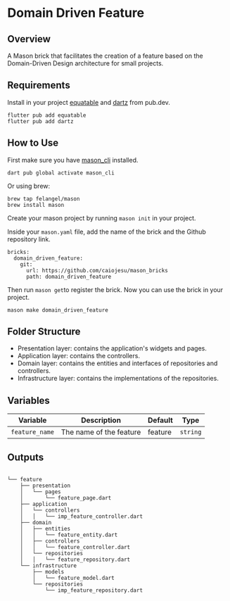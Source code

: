 # Domain Driven Feature

## Overview
A Mason brick that facilitates the creation of a feature based on the Domain-Driven Design architecture for small projects.


## Requirements
Install in your project [equatable](https://pub.dev/packages/equatable)  and [dartz](https://pub.dev/packages/dartz) from pub.dev.
```
flutter pub add equatable
flutter pub add dartz
```
## How to Use
First make sure you have [mason_cli](https://pub.dev/packages/mason_cli) installed.
```
dart pub global activate mason_cli
```
Or using brew: 
```
brew tap felangel/mason
brew install mason
```

Create your mason project by running `mason init` in your project.

Inside your `mason.yaml` file, add the name of the brick and the Github repository link.

```
bricks:
  domain_driven_feature:
    git:
      url: https://github.com/caiojesu/mason_bricks
      path: domain_driven_feature

```
Then run `mason get`to register the brick. Now you can use the brick in your project.
```
mason make domain_driven_feature
```

## Folder Structure

- Presentation layer: contains the application's widgets and pages.
- Application layer: contains the controllers.
- Domain layer: contains the entities and interfaces of repositories and controllers.
- Infrastructure layer: contains the implementations of the repositories.


 ## Variables 

| Variable       | Description             | Default | Type     |
| -------------- | ----------------------- | ------- | -------- |
| `feature_name` | The name of the feature | feature | `string` |

## Outputs
```

└── feature
    ├── presentation
    │   └── pages
	│       └── feature_page.dart
    ├── application
    │   └── controllers
    │   │   └── imp_feature_controller.dart
    ├── domain
    │   ├── entities
    │   │   └── feature_entity.dart
    │   ├── controllers
    │   │   └── feature_controller.dart
    │   └── repositories
    │   │   └── feature_repository.dart
    └── infrastructure
        ├── models
        │   └── feature_model.dart
        └── repositories
	        └── imp_feature_repository.dart


```